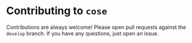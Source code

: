 # Contributing to `cose`

Contributions are always welcome! Please open pull requests against the `develop` branch. 
If you have any questions, just open an issue.
